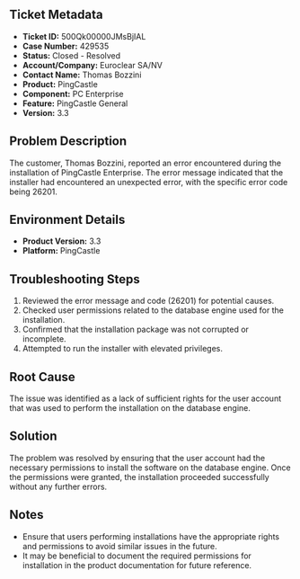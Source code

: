 ## Ticket Metadata
- **Ticket ID:** 500Qk00000JMsBjIAL
- **Case Number:** 429535
- **Status:** Closed - Resolved
- **Account/Company:** Euroclear SA/NV
- **Contact Name:** Thomas Bozzini
- **Product:** PingCastle
- **Component:** PC Enterprise
- **Feature:** PingCastle General
- **Version:** 3.3

## Problem Description
The customer, Thomas Bozzini, reported an error encountered during the installation of PingCastle Enterprise. The error message indicated that the installer had encountered an unexpected error, with the specific error code being 26201.

## Environment Details
- **Product Version:** 3.3
- **Platform:** PingCastle

## Troubleshooting Steps
1. Reviewed the error message and code (26201) for potential causes.
2. Checked user permissions related to the database engine used for the installation.
3. Confirmed that the installation package was not corrupted or incomplete.
4. Attempted to run the installer with elevated privileges.

## Root Cause
The issue was identified as a lack of sufficient rights for the user account that was used to perform the installation on the database engine.

## Solution
The problem was resolved by ensuring that the user account had the necessary permissions to install the software on the database engine. Once the permissions were granted, the installation proceeded successfully without any further errors.

## Notes
- Ensure that users performing installations have the appropriate rights and permissions to avoid similar issues in the future.
- It may be beneficial to document the required permissions for installation in the product documentation for future reference.